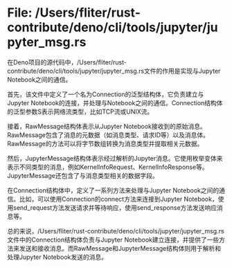 # File: /Users/fliter/rust-contribute/deno/cli/tools/jupyter/jupyter_msg.rs

在Deno项目的源代码中，/Users/fliter/rust-contribute/deno/cli/tools/jupyter/jupyter_msg.rs文件的作用是实现与Jupyter Notebook之间的通信。

首先，该文件中定义了一个名为Connection的泛型结构体，它负责建立与Jupyter Notebook的连接，并处理与Notebook之间的通信。Connection结构体的泛型参数S表示网络流类型，比如TCP流或UNIX流。

接着，RawMessage结构体表示从Jupyter Notebook接收到的原始消息。RawMessage包含了消息的元数据（如消息类型、请求ID等）以及消息体。RawMessage的方法可以将字节数组转换为消息类型并提取相关元数据。

然后，JupyterMessage结构体表示经过解析的Jupyter消息。它使用枚举变体来表示不同类型的消息，例如KernelInfoRequest、KernelInfoResponse等。JupyterMessage还包含了与消息类型相关的数据字段。

在Connection结构体中，定义了一系列方法来处理与Jupyter Notebook之间的通信。比如，可以使用Connection的connect方法来连接到Jupyter Notebook，使用send_request方法发送请求并等待响应，使用send_response方法发送响应消息等。

总的来说，/Users/fliter/rust-contribute/deno/cli/tools/jupyter/jupyter_msg.rs文件中的Connection结构体负责与Jupyter Notebook建立连接，并提供了一些方法来发送和接收消息。而RawMessage和JupyterMessage结构体则用于解析和处理Jupyter Notebook发送的消息。

